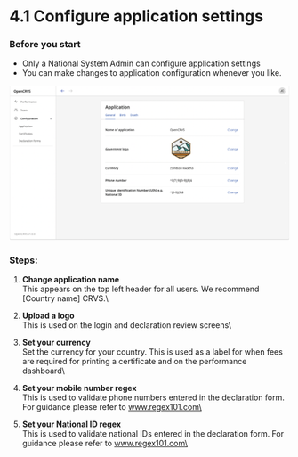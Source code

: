 # 4.1 Configure application settings

### Before you start

* Only a National System Admin can configure application settings
* You can make changes to application configuration whenever you like.

![](../../.gitbook/assets/app-config.png)

### **Steps:**

1. **Change application name**\
   This appears on the top left header for all users. We recommend \[Country name] CRVS.\

2. **Upload a logo**\
   This is used on the login and declaration review screens\

3. **Set your currency**\
   Set the currency for your country. This is used as a label for when fees are required for printing a certificate and on the performance dashboard\

4. **Set your mobile number regex**\
   This is used to validate phone numbers entered in the declaration form. For guidance please refer to www.regex101.com\

5. **Set your National ID regex**\
   This is used to validate national IDs entered in the declaration form. For guidance please refer to www.regex101.com\
